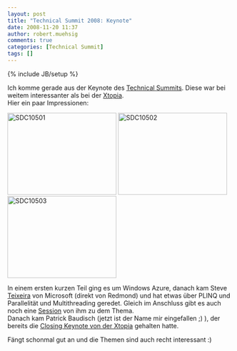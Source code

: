 ```yaml
---
layout: post
title: "Technical Summit 2008: Keynote"
date: 2008-11-20 11:37
author: robert.muehsig
comments: true
categories: [Technical Summit]
tags: []
---
```

{% include JB/setup %}
<p>Ich komme gerade aus der Keynote des <a href="http://www.technical-summit.de/Home_ts08.mspx?ActiveID=1127">Technical Summits</a>. Diese war bei weitem interessanter als bei der <a href="{{BASE_PATH}}/2008/11/17/xtopia-tag-2-keynote-surface-ate-time/">Xtopia</a>.     <br />Hier ein paar Impressionen:</p>  <p><a href="{{BASE_PATH}}/assets/wp-images/sdc10501.jpg"><img style="border-right: 0px; border-top: 0px; border-left: 0px; border-bottom: 0px" height="184" alt="SDC10501" src="{{BASE_PATH}}/assets/wp-images/sdc10501-thumb.jpg" width="244" border="0" /></a> <a href="{{BASE_PATH}}/assets/wp-images/sdc10502.jpg"><img style="border-right: 0px; border-top: 0px; border-left: 0px; border-bottom: 0px" height="184" alt="SDC10502" src="{{BASE_PATH}}/assets/wp-images/sdc10502-thumb.jpg" width="244" border="0" /></a>     <br /><a href="{{BASE_PATH}}/assets/wp-images/sdc10503.jpg"><img style="border-right: 0px; border-top: 0px; border-left: 0px; border-bottom: 0px" height="184" alt="SDC10503" src="{{BASE_PATH}}/assets/wp-images/sdc10503-thumb.jpg" width="244" border="0" /></a> </p>  <p>In einem ersten kurzen Teil ging es um Windows Azure, danach kam Steve <a href="http://www.technical-summit.de/Referenten_ts08.mspx#SteveTeixeira">Teixeira</a> von Microsoft (direkt von Redmond) und hat etwas &#252;ber PLINQ und Parallelit&#228;t und Multithreading geredet. Gleich im Anschluss gibt es auch noch eine <a href="http://www.technical-summit.de/Vortraege_ts08.mspx#SoftwareArchitekturenSoftwarePlusServices">Session</a> von ihm zu dem Thema.     <br />Danach kam Patrick Baudisch (jetzt ist der Name mir eingefallen ;) ), der bereits die <a href="{{BASE_PATH}}/2008/11/18/byebye-xtopia-hallo-technical-summit/">Closing Keynote von der Xtopia</a> gehalten hatte.</p>  <p>F&#228;ngt schonmal gut an und die Themen sind auch recht interessant :)</p>
